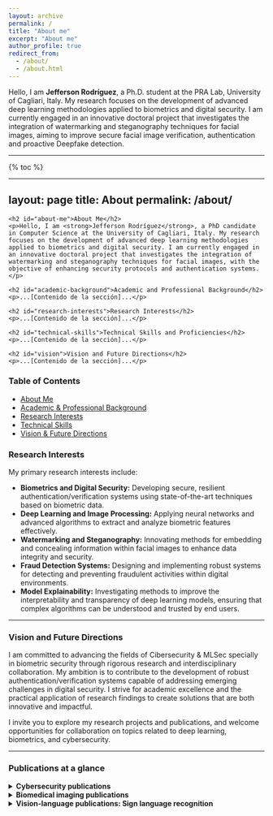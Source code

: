 ```yaml
---
layout: archive
permalink: /
title: "About me"
excerpt: "About me"
author_profile: true
redirect_from: 
  - /about/
  - /about.html
---
```

Hello, I am **Jefferson Rodríguez**, a Ph.D. student at the PRA Lab, University of Cagliari, Italy. My research focuses on the development of advanced deep learning methodologies applied to biometrics and digital security. 
I am currently engaged in an innovative doctoral project that investigates the integration of watermarking and steganography techniques for facial images, aiming to improve secure facial image verification, authentication and proactive Deepfake detection.

---

{% toc %}


---
layout: page
title: About
permalink: /about/
---

<div class="page-content">
  <!-- Contenido Principal -->
  <div class="main-content">
    
    <h2 id="about-me">About Me</h2>
    <p>Hello, I am <strong>Jefferson Rodríguez</strong>, a PhD candidate in Computer Science at the University of Cagliari, Italy. My research focuses on the development of advanced deep learning methodologies applied to biometrics and digital security. I am currently engaged in an innovative doctoral project that investigates the integration of watermarking and steganography techniques for facial images, with the objective of enhancing security protocols and authentication systems.</p>

    <h2 id="academic-background">Academic and Professional Background</h2>
    <p>...[Contenido de la sección]...</p>

    <h2 id="research-interests">Research Interests</h2>
    <p>...[Contenido de la sección]...</p>

    <h2 id="technical-skills">Technical Skills and Proficiencies</h2>
    <p>...[Contenido de la sección]...</p>

    <h2 id="vision">Vision and Future Directions</h2>
    <p>...[Contenido de la sección]...</p>

  </div>
  
  <!-- Menú de Contenido (Sidebar) -->
  <aside class="sidebar">
    <h3>Table of Contents</h3>
    <ul>
      <li><a href="#about-me">About Me</a></li>
      <li><a href="#academic-background">Academic &amp; Professional Background</a></li>
      <li><a href="#research-interests">Research Interests</a></li>
      <li><a href="#technical-skills">Technical Skills</a></li>
      <li><a href="#vision">Vision &amp; Future Directions</a></li>
    </ul>
  </aside>
  
  <div style="clear: both;"></div>
</div>


### Research Interests

My primary research interests include:
- **Biometrics and Digital Security:** Developing secure, resilient authentication/verification systems using state-of-the-art techniques based on biometric data.
- **Deep Learning and Image Processing:** Applying neural networks and advanced algorithms to extract and analyze biometric features effectively.
- **Watermarking and Steganography:** Innovating methods for embedding and concealing information within facial images to enhance data integrity and security.
- **Fraud Detection Systems:** Designing and implementing robust systems for detecting and preventing fraudulent activities within digital environments.
- **Model Explainability:** Investigating methods to improve the interpretability and transparency of deep learning models, ensuring that complex algorithms can be understood and trusted by end users.

---
### Vision and Future Directions

I am committed to advancing the fields of Cibersecurity & MLSec specially in biometric security through rigorous research and interdisciplinary collaboration. My ambition is to contribute to the development of robust authentication/verification systems capable of addressing emerging challenges in digital security. I strive for academic excellence and the practical application of research findings to create solutions that are both innovative and impactful.

I invite you to explore my research projects and publications, and welcome opportunities for collaboration on topics related to deep learning, biometrics, and cybersecurity.

---
### Publications at a glance

<details>
<summary><strong>Cybersecurity publications</strong></summary>
<ul>
  <li><font size="3">Currently working on Steganography & Watermarking ... </font></li>
  <li><font size="3">Currently working on Behavioral biometrics ... </font></li>
</ul> 
</details>

<details>
<summary><strong>Biomedical imaging publications</strong></summary>
  <ul>
    <li><font size="3">Kinematic motion representation in Cine-MRI to support cardiac disease classification, TCIV, 2022.</font></li>
    <li><font size="3">Deep learning representations to support COVID-19 diagnosis on CT-slices, Biomédica, 2021.</font></li>
    <li><font size="3">A Covid-19 Patient Severity Stratification using a 3D Convolutional Strategy on CT-Scans, ISBI, 2021.</font></li>
    <li><font size="3">Regional multiscale motion representation for cardiac disease prediction, STSIVA, 2019.</font></li>
  </ul>   
</details>

<details>
<summary><strong>Vision-language publications: Sign language recognition </strong></summary>
<ul>
    <li><font size="3">How important is motion in sign language translation?, IET Computer Vision, 2021.</font></li> 
    <li><font size="3">Understanding Motion in Sign Language: A New Structured Translation Dataset, ACCV, 2020.</font></li>  
    <li><font size="3">Towards on-line sign language recognition using cumulative SD-VLAD descriptors, CCC, 2018.</font></li>
    <li><font size="3">A kinematic gesture representation based on shape difference VLAD for sign language recognition, ICCVG, 2018.</font></li>
</ul> 
</details>
